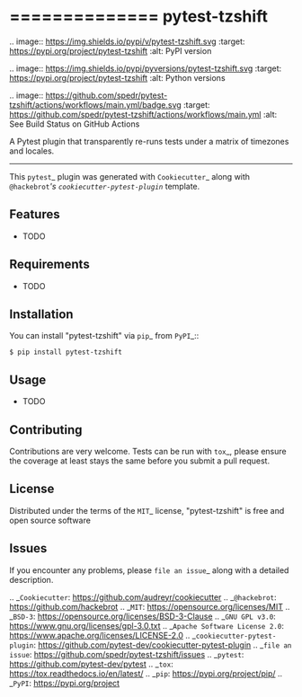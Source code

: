==============
pytest-tzshift
==============

.. image:: https://img.shields.io/pypi/v/pytest-tzshift.svg
    :target: https://pypi.org/project/pytest-tzshift
    :alt: PyPI version

.. image:: https://img.shields.io/pypi/pyversions/pytest-tzshift.svg
    :target: https://pypi.org/project/pytest-tzshift
    :alt: Python versions

.. image:: https://github.com/spedr/pytest-tzshift/actions/workflows/main.yml/badge.svg
    :target: https://github.com/spedr/pytest-tzshift/actions/workflows/main.yml
    :alt: See Build Status on GitHub Actions

A Pytest plugin that transparently re-runs tests under a matrix of timezones and locales.

----

This `pytest`_ plugin was generated with `Cookiecutter`_ along with `@hackebrot`_'s `cookiecutter-pytest-plugin`_ template.


Features
--------

* TODO


Requirements
------------

* TODO


Installation
------------

You can install "pytest-tzshift" via `pip`_ from `PyPI`_::

    $ pip install pytest-tzshift


Usage
-----

* TODO

Contributing
------------
Contributions are very welcome. Tests can be run with `tox`_, please ensure
the coverage at least stays the same before you submit a pull request.

License
-------

Distributed under the terms of the `MIT`_ license, "pytest-tzshift" is free and open source software


Issues
------

If you encounter any problems, please `file an issue`_ along with a detailed description.

.. _`Cookiecutter`: https://github.com/audreyr/cookiecutter
.. _`@hackebrot`: https://github.com/hackebrot
.. _`MIT`: https://opensource.org/licenses/MIT
.. _`BSD-3`: https://opensource.org/licenses/BSD-3-Clause
.. _`GNU GPL v3.0`: https://www.gnu.org/licenses/gpl-3.0.txt
.. _`Apache Software License 2.0`: https://www.apache.org/licenses/LICENSE-2.0
.. _`cookiecutter-pytest-plugin`: https://github.com/pytest-dev/cookiecutter-pytest-plugin
.. _`file an issue`: https://github.com/spedr/pytest-tzshift/issues
.. _`pytest`: https://github.com/pytest-dev/pytest
.. _`tox`: https://tox.readthedocs.io/en/latest/
.. _`pip`: https://pypi.org/project/pip/
.. _`PyPI`: https://pypi.org/project

